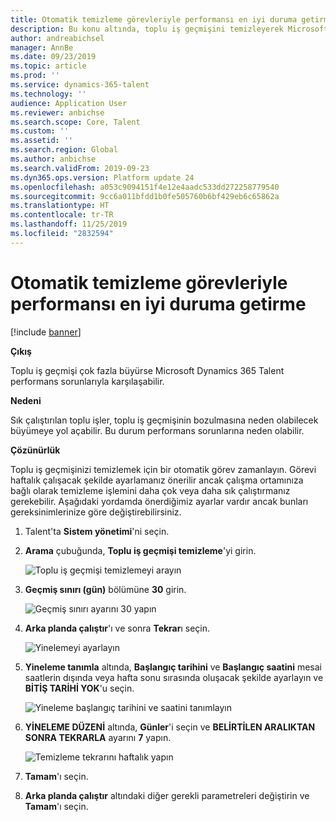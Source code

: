 ```yaml
---
title: Otomatik temizleme görevleriyle performansı en iyi duruma getirme
description: Bu konu altında, toplu iş geçmişini temizleyerek Microsoft Dynamics 365 Talent ile ilgili bazı performans sorunlarının nasıl çözüleceğini açıklamaktadır.
author: andreabichsel
manager: AnnBe
ms.date: 09/23/2019
ms.topic: article
ms.prod: ''
ms.service: dynamics-365-talent
ms.technology: ''
audience: Application User
ms.reviewer: anbichse
ms.search.scope: Core, Talent
ms.custom: ''
ms.assetid: ''
ms.search.region: Global
ms.author: anbichse
ms.search.validFrom: 2019-09-23
ms.dyn365.ops.version: Platform update 24
ms.openlocfilehash: a053c9094151f4e12e4aadc533dd272258779540
ms.sourcegitcommit: 9cc6a011bfdd1b0fe505760b6bf429eb6c65862a
ms.translationtype: HT
ms.contentlocale: tr-TR
ms.lasthandoff: 11/25/2019
ms.locfileid: "2832594"
---
```

# <a name="optimize-performance-with-auto-cleanup-tasks"></a>Otomatik temizleme görevleriyle performansı en iyi duruma getirme

[!include [banner](includes/banner.md)]

**Çıkış**

Toplu iş geçmişi çok fazla büyürse Microsoft Dynamics 365 Talent performans sorunlarıyla karşılaşabilir.

**Nedeni**

Sık çalıştırılan toplu işler, toplu iş geçmişinin bozulmasına neden olabilecek büyümeye yol açabilir. Bu durum performans sorunlarına neden olabilir. 

**Çözünürlük**

Toplu iş geçmişinizi temizlemek için bir otomatik görev zamanlayın. Görevi haftalık çalışacak şekilde ayarlamanız önerilir ancak çalışma ortamınıza bağlı olarak temizleme işlemini daha çok veya daha sık çalıştırmanız gerekebilir. Aşağıdaki yordamda önerdiğimiz ayarlar vardır ancak bunları gereksinimlerinize göre değiştirebilirsiniz.

1. Talent'ta **Sistem yönetimi**'ni seçin.

2. **Arama** çubuğunda, **Toplu iş geçmişi temizleme**'yi girin.

   ![Toplu iş geçmişi temizlemeyi arayın](media/talent-batch-history-cleanup-search-bar.png)

3. **Geçmiş sınırı (gün)** bölümüne **30** girin.

   ![Geçmiş sınırı ayarını 30 yapın](media/talent-batch-history-cleanup-history-limit.png)

4. **Arka planda çalıştır**'ı ve sonra **Tekrar**ı seçin.

   ![Yinelemeyi ayarlayın](media/talent-batch-history-cleanup-recurrence.png)

5. **Yineleme tanımla** altında, **Başlangıç tarihini** ve **Başlangıç saatini** mesai saatlerin dışında veya hafta sonu sırasında oluşacak şekilde ayarlayın ve **BİTİŞ TARİHİ YOK**'u seçin. 

   ![Yineleme başlangıç tarihini ve saatini tanımlayın](media/talent-batch-history-cleanup-define-recurrence.png)

6. **YİNELEME DÜZENİ** altında, **Günler**'i seçin ve **BELİRTİLEN ARALIKTAN SONRA TEKRARLA** ayarını **7** yapın.

   ![Temizleme tekrarını haftalık yapın](media/talent-batch-history-cleanup-recurrence-pattern.png)

7. **Tamam**'ı seçin.

8. **Arka planda çalıştır** altındaki diğer gerekli parametreleri değiştirin ve **Tamam**'ı seçin.

